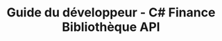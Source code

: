 ﻿---
title: Guide du développeur - C# Finance Bibliothèque API
linktitle: Guide du développeur
type: docs
weight: 20
url: /fr/net/developer-guide/
description: C# Finance Bibliothèque API La section du Guide du développeur couvre les sujets relatifs à l'utilisation des fichiers OFX, XBRL et iXBRL.
---
